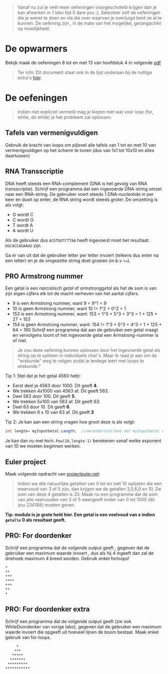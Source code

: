 
> Vanaf nu zul je véél meer oefeningen voorgeschoteld krijgen dan je kan afwerken in 1 labo tijd (I dare you ;). Selecteer zelf de oefeningen die je wenst te doen en sla die over waarvan je overtuigd bent ze al te kunnen. 
> De oefening zijn , in de mate van het mogelijke, gerangschikt op moeilijkheid.

# De opwarmers
Bekijk maak de oefeningen 8 tot en met 13 van hoofdstuk 4 in volgende [pdf](/assets/docs/oefenvragen2010.pdf) 

> Ter info: Dit document staat ook in de lijst onderaan bij de nuttige extra's [hier](../_intro/nuttigeextras.md).

# De oefeningen
> Indien niet expliciet vermeld mag je kiezen met wat voor loop (for, while, do while) je het probleem zal oplossen.

## Tafels van vermenigvuldigen
Gebruik de kracht van loops om pijlsnel alle tafels van 1 tot en met 10 van vermenigvuldigen op het scherm te tonen (dus van 1x1 tot 10x10 en alles daartussen)

## RNA Transscriptie

DNA heeft steeds een RNA-complement (DNA is het gevolg van RNA transscriptie). Schrijf een programma dat een ingevoerde DNA-string omzet naar een RNA-string. De gebruiker voert steeds 1 DNA-nucleotide in per keer en duwt op enter, de RNA string wordt steeds groter.
De omzetting is als volgt:
* G wordt C
* C wordt G
* T wordt A
* A wordt U

Als de gebruiker dus ``ACGTGGTCTTAA`` heeft ingevoerd moet het resultaat: ``UGCACCAGAAUU`` zijn. 

Ga er van uit dat de gebruiker letter per letter invoert (telkens dus enter na een letter) en je de omgezette string doet groeien (m.b.v ``+=``).

## PRO Armstrong nummer
Een getal is een *narcistisch getal* of *armstronggetal* als het de som is van zijn eigen cijfers elk tot de macht verheven van het aantal cijfers.

* 9 is een Armstrong nummer, want 9 = 9^1 = 9
* 10 is geen Armstrong nummer, want 10 != 1^2 + 0^2 = 1
* 153 is een  Armstrong nummer, want: 153 = 1^3 + 5^3 + 3^3 = 1 + 125 + 27 = 153
* 154 is geen  Armstrong nummer, want: 154 != 1^3 + 5^3 + 4^3 = 1 + 125 + 64 = 190
Schrijf een programma dat aan de gebruiker een getal vraagt en vervolgens toont of het ingevoerde getal een Armstrong-nummer is of niet.

> Je zou deze oefening kunnen oplossen door het ingevoerde getal als string op te splitsen in individuele char's. Maar ik raad je aan om de "wiskunde" weg te volgen zodat je terdege leert met loops te wiskunde.*

Tip 1: Stel dat je het getal 4560 hebt:

* Eerst deel je 4563 door 1000. Dit geeft **4**. 
* We trekken 4x1000 van 4563 af. Dit geeft 563.
* Deel 563 door 100. Dit geeft **5**.
* We trekken 5x100 van 563 af. Dit geeft 63.
* Deel 63 door 10. Dit geeft **6**.
* We trekken 6 x 10 van 63 af. Dit geeft **3**

Tip 2:
Je kan aan een string vragen hoe groot deze is als volgt:

```csharp
int lengte= myInputGetal.Length;  //veronderstellend dat myInputGetal van het type string is
```
Je kan dan nu met ``Math.Pow(10,lengte-1)`` berekenen vanaf welke exponent van 10 we moeten beginnen werken.


## Euler project
Maak volgende opdracht van [projecteuler.net](http://projecteuler.net):
>Indien we alle natuurlijke getallen van 0 tot en met 10 oplijsten die een meervoud van 3 of 5 zijn, dan krijgen we de getallen 3,5,6,9 en 10. De som van deze 4 getallen is 33.
Maak nu een programma dat de som van alle veelvouden van 3 of 5 weergeeft onder van 0 tot 1000 (dit zou 234168) moeten geven.

**Tip: module is je grote held hier. Een getal is een veelvoud van x indien ``getal%x`` 0 als resultaat geeft.**


## PRO: For doordenker 
Schrijf een programma dat de volgende output geeft , gegeven dat de gebruiker een maximum waarde invoert , dus als hij 4 ingeeft dan zal de driehoek maximum 4 breed worden. Gebruik enkel forloops!
```
*
**
***
****
***
**
*
```

## PRO: For doordenker extra
Schrijf een programma dat de volgende output geeft  (zie ook WhileDoordenker van vorige labo), gegeven dat de gebruiker een maximum waarde invoert die opgeeft uit hoeveel lijnen de boom bestaat. Maak enkel gebruik van for-loops.
```
     *
    ***
   *****
  *******
 *********
***********
```